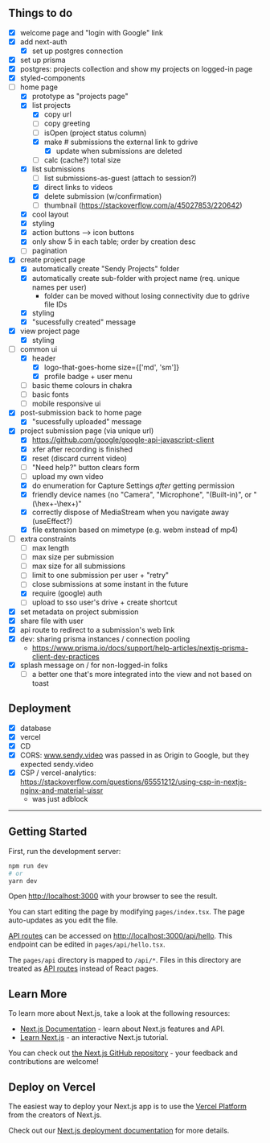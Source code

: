 ## Things to do
- [x] welcome page and "login with Google" link
- [x] add next-auth
  - [x] set up postgres connection
- [x] set up prisma
- [x] postgres: projects collection and show my projects on logged-in page
- [x] styled-components
- [ ] home page
  - [x] prototype as "projects page"
  - [x] list projects
    - [x] copy url
    - [ ] copy greeting
    - [ ] isOpen (project status column)
    - [x] make # submissions the external link to gdrive
      - [x] update when submissions are deleted
    - [ ] calc (cache?) total size
  - [x] list submissions
    - [ ] list submissions-as-guest (attach to session?)
    - [x] direct links to videos
    - [x] delete submission (w/confirmation)
    - [ ] thumbnail (https://stackoverflow.com/a/45027853/220642)
  - [x] cool layout
  - [x] styling
  - [x] action buttons --> icon buttons
  - [x] only show 5 in each table; order by creation desc
  - [ ] pagination
- [x] create project page
  - [x] automatically create "Sendy Projects" folder
  - [x] automatically create sub-folder with project name (req. unique names per user)
    - folder can be moved without losing connectivity due to gdrive file IDs
  - [x] styling
  - [x] "sucessfully created" message
- [x] view project page
  - [x] styling
- [ ] common ui
  - [x] header
    - [x] logo-that-goes-home size={['md', 'sm']}
    - [x] profile badge + user menu
  - [ ] basic theme colours in chakra
  - [ ] basic fonts
  - [ ] mobile responsive ui
- [x] post-submission back to home page
  - [x] "sucessfully uploaded" message
- [x] project submission page (via unique url)
  - [x] https://github.com/google/google-api-javascript-client
  - [x] xfer after recording is finished
  - [x] reset (discard current video)
  - [ ] "Need help?" button clears form
  - [ ] upload my own video
  - [x] do enumeration for Capture Settings *after* getting permission
  - [x] friendly device names (no "Camera", "Microphone", "(Built-in)", or "(\hex+-\hex+)"
  - [x] correctly dispose of MediaStream when you navigate away (useEffect?)
  - [x] file extension based on mimetype (e.g. webm instead of mp4)
- [ ] extra constraints
  - [ ] max length
  - [ ] max size per submission
  - [ ] max size for all submissions
  - [ ] limit to one submission per user + "retry"
  - [ ] close submissions at some instant in the future
  - [x] require (google) auth
  - [ ] upload to sso user's drive + create shortcut
- [x] set metadata on project submission
- [x] share file with user
- [x] api route to redirect to a submission's web link
- [x] dev: sharing prisma instances / connection pooling
  - https://www.prisma.io/docs/support/help-articles/nextjs-prisma-client-dev-practices
- [x] splash message on / for non-logged-in folks
  - [ ] a better one that's more integrated into the view and not based on toast

## Deployment
- [x] database
- [x] vercel
- [x] CD
- [x] CORS: www.sendy.video was passed in as Origin to Google, but they expected sendy.video
- [x] CSP / vercel-analytics: https://stackoverflow.com/questions/65551212/using-csp-in-nextjs-nginx-and-material-uissr
  - was just adblock

---

## Getting Started

First, run the development server:

```bash
npm run dev
# or
yarn dev
```

Open [http://localhost:3000](http://localhost:3000) with your browser to see the result.

You can start editing the page by modifying `pages/index.tsx`. The page auto-updates as you edit the file.

[API routes](https://nextjs.org/docs/api-routes/introduction) can be accessed on [http://localhost:3000/api/hello](http://localhost:3000/api/hello). This endpoint can be edited in `pages/api/hello.tsx`.

The `pages/api` directory is mapped to `/api/*`. Files in this directory are treated as [API routes](https://nextjs.org/docs/api-routes/introduction) instead of React pages.

## Learn More

To learn more about Next.js, take a look at the following resources:

- [Next.js Documentation](https://nextjs.org/docs) - learn about Next.js features and API.
- [Learn Next.js](https://nextjs.org/learn) - an interactive Next.js tutorial.

You can check out [the Next.js GitHub repository](https://github.com/vercel/next.js/) - your feedback and contributions are welcome!

## Deploy on Vercel

The easiest way to deploy your Next.js app is to use the [Vercel Platform](https://vercel.com/new?utm_medium=default-template&filter=next.js&utm_source=create-next-app&utm_campaign=create-next-app-readme) from the creators of Next.js.

Check out our [Next.js deployment documentation](https://nextjs.org/docs/deployment) for more details.
